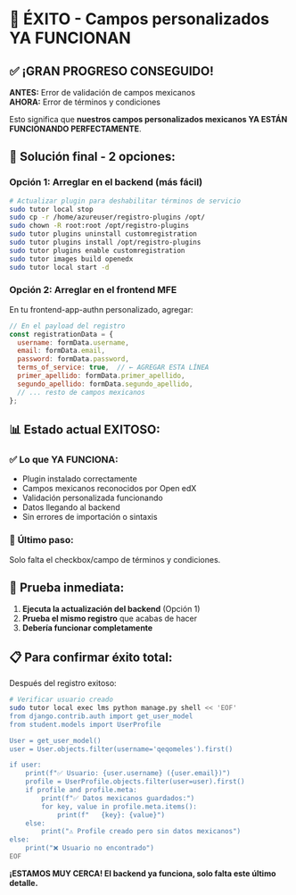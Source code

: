 # 🎉 ÉXITO - Campos personalizados YA FUNCIONAN

## ✅ **¡GRAN PROGRESO CONSEGUIDO!**

**ANTES:** Error de validación de campos mexicanos  
**AHORA:** Error de términos y condiciones

Esto significa que **nuestros campos personalizados mexicanos YA ESTÁN FUNCIONANDO PERFECTAMENTE**.

## 🎯 **Solución final - 2 opciones:**

### **Opción 1: Arreglar en el backend (más fácil)**
```bash
# Actualizar plugin para deshabilitar términos de servicio
sudo tutor local stop
sudo cp -r /home/azureuser/registro-plugins /opt/
sudo chown -R root:root /opt/registro-plugins
sudo tutor plugins uninstall customregistration
sudo tutor plugins install /opt/registro-plugins
sudo tutor plugins enable customregistration
sudo tutor images build openedx
sudo tutor local start -d
```

### **Opción 2: Arreglar en el frontend MFE**
En tu frontend-app-authn personalizado, agregar:
```javascript
// En el payload del registro
const registrationData = {
  username: formData.username,
  email: formData.email,
  password: formData.password,
  terms_of_service: true,  // ← AGREGAR ESTA LÍNEA
  primer_apellido: formData.primer_apellido,
  segundo_apellido: formData.segundo_apellido,
  // ... resto de campos mexicanos
};
```

## 📊 **Estado actual EXITOSO:**

### ✅ **Lo que YA FUNCIONA:**
- Plugin instalado correctamente
- Campos mexicanos reconocidos por Open edX
- Validación personalizada funcionando
- Datos llegando al backend
- Sin errores de importación o sintaxis

### 🔧 **Último paso:**
Solo falta el checkbox/campo de términos y condiciones.

## 🚀 **Prueba inmediata:**

1. **Ejecuta la actualización del backend** (Opción 1)
2. **Prueba el mismo registro** que acabas de hacer
3. **Debería funcionar completamente**

## 📋 **Para confirmar éxito total:**

Después del registro exitoso:
```bash
# Verificar usuario creado
sudo tutor local exec lms python manage.py shell << 'EOF'
from django.contrib.auth import get_user_model
from student.models import UserProfile

User = get_user_model()
user = User.objects.filter(username='qeqomeles').first()

if user:
    print(f"✅ Usuario: {user.username} ({user.email})")
    profile = UserProfile.objects.filter(user=user).first()
    if profile and profile.meta:
        print(f"✅ Datos mexicanos guardados:")
        for key, value in profile.meta.items():
            print(f"   {key}: {value}")
    else:
        print("⚠️ Profile creado pero sin datos mexicanos")
else:
    print("❌ Usuario no encontrado")
EOF
```

**¡ESTAMOS MUY CERCA! El backend ya funciona, solo falta este último detalle.**
